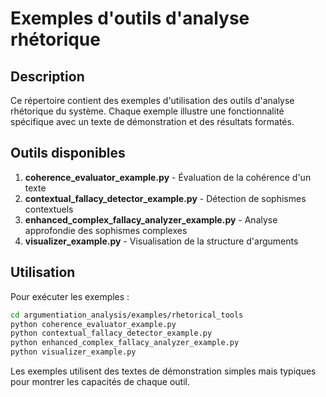 # Exemples d'outils d'analyse rhétorique

## Description
Ce répertoire contient des exemples d'utilisation des outils d'analyse rhétorique du système. Chaque exemple illustre une fonctionnalité spécifique avec un texte de démonstration et des résultats formatés.

## Outils disponibles
1. **coherence_evaluator_example.py** - Évaluation de la cohérence d'un texte
2. **contextual_fallacy_detector_example.py** - Détection de sophismes contextuels
3. **enhanced_complex_fallacy_analyzer_example.py** - Analyse approfondie des sophismes complexes
4. **visualizer_example.py** - Visualisation de la structure d'arguments

## Utilisation
Pour exécuter les exemples :
```bash
cd argumentiation_analysis/examples/rhetorical_tools
python coherence_evaluator_example.py
python contextual_fallacy_detector_example.py
python enhanced_complex_fallacy_analyzer_example.py
python visualizer_example.py
```

Les exemples utilisent des textes de démonstration simples mais typiques pour montrer les capacités de chaque outil.